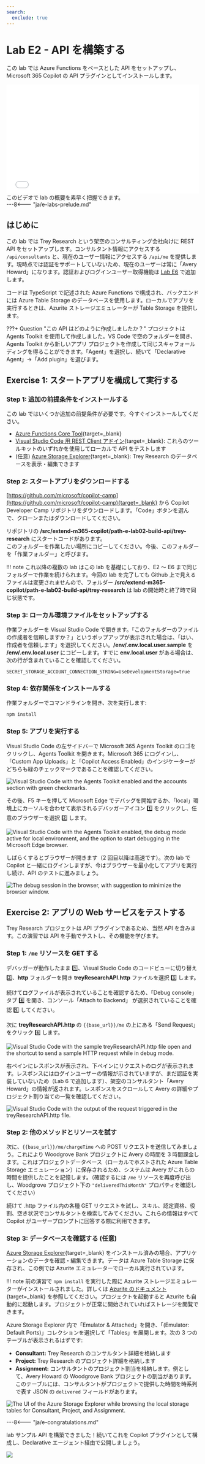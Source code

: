 ```yaml
---
search:
  exclude: true
---
```

# Lab E2 - API を構築する

この lab では Azure Functions をベースとした API をセットアップし、Microsoft 365 Copilot の API プラグインとしてインストールします。  
<div class="lab-intro-video">
    <div style="flex: 1; min-width: 0;">
        <iframe  src="//www.youtube.com/embed/XO2aG3YPbPc" frameborder="0" allowfullscreen style="width: 100%; aspect-ratio: 16/9;">          
        </iframe>
          <div>このビデオで lab の概要を素早く把握できます。</div>
        </div>
    <div style="flex: 1; min-width: 0;">
  ---8<--- "ja/e-labs-prelude.md"
    </div>
</div>

## はじめに

この lab では Trey Research という架空のコンサルティング会社向けに REST API をセットアップします。コンサルタント情報にアクセスする `/api/consultants` と、現在のユーザー情報にアクセスする `/api/me` を提供します。現時点では認証をサポートしていないため、現在のユーザーは常に「Avery Howard」になります。認証およびログインユーザー取得機能は [Lab E6](./06-add-authentication.md) で追加します。

コードは TypeScript で記述された Azure Functions で構成され、バックエンドには Azure Table Storage のデータベースを使用します。ローカルでアプリを実行するときは、Azurite ストレージエミュレーターが Table Storage を提供します。

???+ Question "この API はどのように作成しましたか？"
    プロジェクトは Agents Toolkit を使用して作成しました。VS Code で空のフォルダーを開き、Agents Toolkit から新しいアプリ プロジェクトを作成して同じスキャフォールディングを得ることができます。「Agent」を選択し、続いて「Declarative Agent」→「Add plugin」を選びます。

## Exercise 1: スタートアプリを構成して実行する

### Step 1: 追加の前提条件をインストールする

この lab ではいくつか追加の前提条件が必要です。今すぐインストールしてください。

* [Azure Functions Core Tool](https://learn.microsoft.com/en-us/azure/azure-functions/functions-run-local?tabs=windows%2Cisolated-process%2Cnode-v4%2Cpython-v2%2Chttp-trigger%2Ccontainer-apps&pivots=programming-language-csharp#install-the-azure-functions-core-tools){target=_blank}  
* [Visual Studio Code 用 REST Client アドイン](https://marketplace.visualstudio.com/items?itemName=humao.rest-client){target=_blank}: これらのツールキットのいずれかを使用してローカルで API をテストします  
* (任意) [Azure Storage Explorer](https://azure.microsoft.com/products/storage/storage-explorer){target=_blank}: Trey Research のデータベースを表示・編集できます  

<cc-end-step lab="e2" exercise="1" step="1" />

### Step 2: スタートアプリをダウンロードする

[https://github.com/microsoft/copilot-camp](https://github.com/microsoft/copilot-camp){target=_blank} から Copilot Developer Camp リポジトリをダウンロードします。「Code」ボタンを選んで、クローンまたはダウンロードしてください。

リポジトリの **/src/extend-m365-copilot/path-e-lab02-build-api/trey-research** にスタートコードがあります。  
このフォルダーを作業したい場所にコピーしてください。今後、このフォルダーを「作業フォルダー」と呼びます。

!!! note
    これ以降の複数の lab はこの lab を基礎にしており、E2 〜 E6 まで同じフォルダーで作業を続けられます。今回の lab を完了しても Github 上で見えるファイルは変更されませんので、フォルダー **/src/extend-m365-copilot/path-e-lab02-build-api/trey-research** は lab の開始時と終了時で同じ状態です。

<cc-end-step lab="e2" exercise="1" step="2" />

### Step 3: ローカル環境ファイルをセットアップする

作業フォルダーを Visual Studio Code で開きます。「このフォルダーのファイルの作成者を信頼しますか？」というポップアップが表示された場合は、「はい、作成者を信頼します」を選択してください。**/env/.env.local.user.sample** を **/env/.env.local.user** にコピーします。すでに **env.local.user** がある場合は、次の行が含まれていることを確認してください。

~~~text
SECRET_STORAGE_ACCOUNT_CONNECTION_STRING=UseDevelopmentStorage=true
~~~

<cc-end-step lab="e2" exercise="1" step="3" />

### Step 4: 依存関係をインストールする

作業フォルダーでコマンドラインを開き、次を実行します:

~~~sh
npm install
~~~

<cc-end-step lab="e2" exercise="1" step="4" />

### Step 5: アプリを実行する

Visual Studio Code の左サイドバーで Microsoft 365 Agents Toolkit のロゴをクリックし、Agents Toolkit を開きます。Microsoft 365 にログインし、「Custom App Uploads」と「Copilot Access Enabled」のインジケーターがどちらも緑のチェックマークであることを確認してください。

![Visual Studio Code with the Agents Toolkit enabled and the accounts section with green checkmarks.](../../assets/images/extend-m365-copilot-02/atk-accounts-logged.png)

その後、F5 キーを押して Microsoft Edge でデバッグを開始するか、「local」環境上にカーソルを合わせて表示されるデバッガーアイコン 1️⃣ をクリックし、任意のブラウザーを選択 2️⃣ します。

![Visual Studio Code with the Agents Toolkit enabled, the debug mode active for local environment, and the option to start debugging in the Microsoft Edge browser.](../../assets/images/extend-m365-copilot-02/atk-debug.png)

しばらくするとブラウザーが開きます（2 回目以降は高速です）。次の lab で Copilot と一緒にログインしますが、今はブラウザーを最小化してアプリを実行し続け、API のテストに進みましょう。

![The debug session in the browser, with suggestion to minimize the browser window.](../../assets/images/extend-m365-copilot-02/run-in-ttk03.png)

<cc-end-step lab="e2" exercise="1" step="5" />

## Exercise 2: アプリの Web サービスをテストする

Trey Research プロジェクトは API プラグインであるため、当然 API を含みます。この演習では API を手動でテストし、その機能を学びます。

### Step 1: `/me` リソースを GET する

デバッガーが動作したまま 1️⃣、Visual Studio Code のコードビューに切り替え 2️⃣、**http** フォルダーを開き **treyResearchAPI.http** ファイルを選択 3️⃣ します。

続けてログファイルが表示されていることを確認するため、「Debug console」タブ 4️⃣ を開き、コンソール「Attach to Backend」 が選択されていることを確認 5️⃣ してください。

次に **treyResearchAPI.http** の `{{base_url}}/me` の上にある「Send Request」をクリック 6️⃣ します。

![Visual Studio Code with the sample treyResearchAPI.http file open and the shortcut to send a sample HTTP request while in debug mode.](../../assets/images/extend-m365-copilot-02/run-in-ttk04.png)

右ペインにレスポンスが表示され、下ペインにリクエストのログが表示されます。レスポンスにはログインユーザーの情報が示されていますが、まだ認証を実装していないため（Lab 6 で追加します）、架空のコンサルタント「Avery Howard」の情報が返されます。レスポンスをスクロールして Avery の詳細やプロジェクト割り当ての一覧を確認してください。

![Visual Studio Code with the output of the request triggered in the treyResearchAPI.http file.](../../assets/images/extend-m365-copilot-02/run-in-ttk05.png)

<cc-end-step lab="e2" exercise="2" step="1" />

### Step 2: 他のメソッドとリソースを試す

次に、`{{base_url}}/me/chargeTime` への POST リクエストを送信してみましょう。これにより Woodgrove Bank プロジェクトに Avery の時間を 3 時間課金します。これはプロジェクトデータベース（ローカルでホストされた Azure Table Storage エミュレーション）に保存されるため、システムは Avery がこれらの時間を提供したことを記憶します。（確認するには `/me` リソースを再度呼び出し、Woodgrove プロジェクト下の `"deliveredThisMonth"` プロパティを確認してください）

続けて .http ファイル内の各種 GET リクエストを試し、スキル、認定資格、役割、空き状況でコンサルタントを検索してみてください。これらの情報はすべて Copilot がユーザープロンプトに回答する際に利用できます。

<cc-end-step lab="e2" exercise="2" step="2" />

### Step 3: データベースを確認する (任意)

[Azure Storage Explorer](https://azure.microsoft.com/products/storage/storage-explorer){target=_blank} をインストール済みの場合、アプリケーションのデータを確認・編集できます。データは Azure Table Storage に保存され、この例では Azurite エミュレーターでローカル実行されています。

!!! note
    前の演習で `npm install` を実行した際に Azurite ストレージエミュレーターがインストールされました。詳しくは [Azurite のドキュメント](https://learn.microsoft.com/azure/storage/common/storage-use-azurite){target=_blank} を参照してください。プロジェクトを起動すると Azurite も自動的に起動します。プロジェクトが正常に開始されていればストレージを閲覧できます。

Azure Storage Explorer 内で「Emulator & Attached」を開き、「(Emulator: Default Ports)」コレクションを選択して「Tables」を展開します。次の 3 つのテーブルが表示されるはずです:

  * **Consultant:** Trey Research のコンサルタント詳細を格納します  
  * **Project:** Trey Research のプロジェクト詳細を格納します  
  * **Assignment:** コンサルタントのプロジェクト割当を格納します。例として、Avery Howard の Woodgrove Bank プロジェクトの割当があります。このテーブルには、コンサルタントがプロジェクトで提供した時間を時系列で表す JSON の `delivered` フィールドがあります。  

![The UI of the Azure Storage Explorer while browsing the local storage tables for Consultant, Project, and Assignment.](../../assets/images/extend-m365-copilot-02/azure-storage-explorer01.png)

<cc-end-step lab="e2" exercise="2" step="3" />

---8<--- "ja/e-congratulations.md"

lab サンプル API を構築できました！続いてこれを Copilot プラグインとして構成し、Declarative エージェント経由で公開しましょう。

<cc-next />

<img src="https://m365-visitor-stats.azurewebsites.net/copilot-camp/extend-m365-copilot/02-build-the-api" />